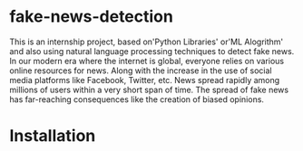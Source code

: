 # fake-news-detection
This is an internship project, based on'Python Libraries' or'ML Alogrithm' and also using natural language processing techniques to detect fake news. In our modern era  where the internet is global, everyone relies on various online resources for news. Along with the increase in the use of social media platforms like Facebook, Twitter, etc. News spread rapidly among millions of users within a very short span of time. The spread of fake news has far-reaching consequences like the creation of biased opinions.

# Installation

